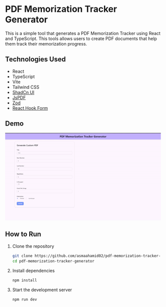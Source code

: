 # PDF Memorization Tracker Generator

This is a simple tool that generates a PDF Memorization Tracker using React and TypeScript. This tools allows users to create PDF documents that help them track their memorization progress.

## Technologies Used

- React
- TypeScript
- Vite
- Tailwind CSS
- [ShadCn UI](https://ui.shadcn.com/)
- [JsPDF](https://www.npmjs.com/package/jspdf)
- [Zod](https://zod.dev/)
- [React Hook Form](https://react-hook-form.com/)

## Demo

![PDF Memorization Tracker Generator](./demo.gif)

## How to Run

1. Clone the repository

   ```bash
   git clone https://github.com/asmaahamid02/pdf-memorization-tracker-generator.git
   cd pdf-memorization-tracker-generator
   ```

2. Install dependencies

   ```bash
   npm install
   ```

3. Start the development server

   ```bash
   npm run dev
   ```
